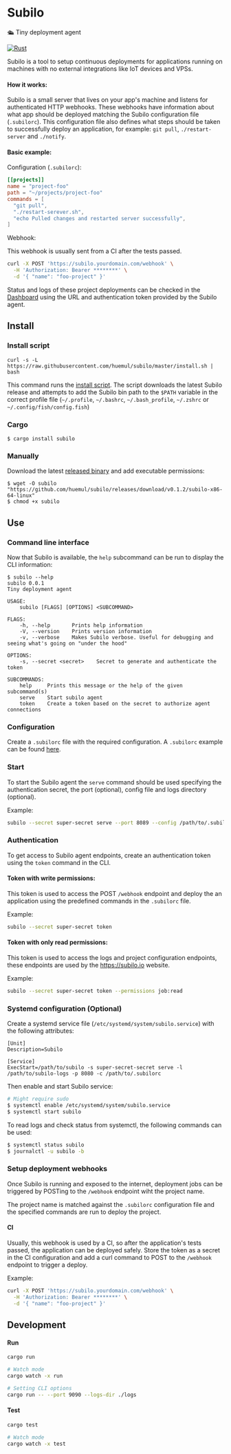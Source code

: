 # Subilo

🛳 Tiny deployment agent

[![Rust](https://github.com/huemul/subilo/workflows/Rust/badge.svg)](https://github.com/Huemul/subilo/actions?query=workflow%3ARust)


Subilo is a tool to setup continuous deployments for applications running on
machines with no external integrations like IoT devices and VPSs.

#### How it works: 
Subilo is a small server that lives on your app's machine and listens for
authenticated HTTP webhooks. These webhooks have information about what app
should be deployed matching the Subilo configuration file (`.subilorc`).
This configuration file also defines what steps should be taken to successfully
deploy an application, for example: `git pull`, `./restart-server` and `./notify`.

#### Basic example: 

Configuration (`.subilorc`):

```toml
[[projects]]
name = "project-foo"
path = "~/projects/project-foo"
commands = [
  "git pull",
  "./restart-serever.sh",
  "echo Pulled changes and restarted server successfully",
]
```

Webhook:

This webhook is usually sent from a CI after the tests passed.

```bash
curl -X POST 'https://subilo.yourdomain.com/webhook' \
  -H 'Authorization: Bearer ********' \
  -d '{ "name": "foo-project" }'
```

Status and logs of these project deployments can be checked in the [Dashboard](https://subilo.io/jobs)
using the URL and authentication token provided by the Subilo agent.


## Install

### Install script

```
curl -s -L https://raw.githubusercontent.com/huemul/subilo/master/install.sh | bash
```

This command runs the [install script](https://github.com/huemul/subilo/blob/master/install.sh).
The script downloads the latest Subilo release and attempts to add the Subilo bin
path to the `$PATH` variable in the correct profile file (`~/.profile`, `~/.bashrc`,
`~/.bash_profile`, `~/.zshrc` or `~/.config/fish/config.fish`)

### Cargo

```
$ cargo install subilo
```

### Manually

Download the latest [released binary](https://github.com/huemul/subilo/releases)
and add executable permissions:

```
$ wget -O subilo "https://github.com/huemul/subilo/releases/download/v0.1.2/subilo-x86-64-linux"
$ chmod +x subilo
```

## Use

### Command line interface

Now that Subilo is available, the `help` subcommand can be run to display the
CLI information:

```
$ subilo --help
subilo 0.0.1
Tiny deployment agent

USAGE:
    subilo [FLAGS] [OPTIONS] <SUBCOMMAND>

FLAGS:
    -h, --help       Prints help information
    -V, --version    Prints version information
    -v, --verbose    Makes Subilo verbose. Useful for debugging and seeing what's going on "under the hood"

OPTIONS:
    -s, --secret <secret>    Secret to generate and authenticate the token

SUBCOMMANDS:
    help     Prints this message or the help of the given subcommand(s)
    serve    Start subilo agent
    token    Create a token based on the secret to authorize agent connections
```

### Configuration

Create a `.subilorc` file with the required configuration.
A `.subilorc` example can be found [here](https://github.com/huemul/subilo/blob/master/configuration.md).

### Start

To start the Subilo agent the `serve` command should be used specifying the
authentication secret, the port (optional), config file and logs directory (optional).

Example:

```bash
subilo --secret super-secret serve --port 8089 --config /path/to/.subilorc
```

### Authentication

To get access to Subilo agent endpoints, create an authentication token using the
`token` command in the CLI.

#### Token with write permissions:
This token is used to access the POST `/webhook` endpoint and deploy the
an application using the predefined commands in the `.subilorc` file.

Example:

```bash
subilo --secret super-secret token
```

#### Token with only read permissions:
This token is used to access the logs and project configuration endpoints, these
endpoints are used by the https://subilo.io website.

Example:

```bash
subilo --secret super-secret token --permissions job:read
```

### Systemd configuration (Optional)

Create a systemd service file (`/etc/systemd/system/subilo.service`) with the
following attributes:

```
[Unit]
Description=Subilo

[Service]
ExecStart=/path/to/subilo -s super-secret-secret serve -l /path/to/subilo-logs -p 8080 -c /path/to/.subilorc
```

Then enable and start Subilo service:

```bash
# Might require sudo
$ systemctl enable /etc/systemd/system/subilo.service
$ systemctl start subilo
```

To read logs and check status from systemctl, the following commands can be used:

```bash
$ systemctl status subilo
$ journalctl -u subilo -b
```

### Setup deployment webhooks 

Once Subilo is running and exposed to the internet, deployment jobs can be
triggered by POSTing to the `/webhook` endpoint wiht the project name.

The project name is matched against the `.subilorc` configuration file and the
specified commands are run to deploy the project.

#### CI

Usually, this webhook is used by a CI, so after the application's tests passed,
the application can be deployed safely.
Store the token as a secret in the CI configuration and add a curl command to
POST to the `/webhook` endpoint to trigger a deploy.

Example:

```bash
curl -X POST 'https://subilo.yourdomain.com/webhook' \
  -H 'Authorization: Bearer ********' \
  -d '{ "name": "foo-project" }'
```

## Development

#### Run

```bash
cargo run

# Watch mode
cargo watch -x run

# Setting CLI options
cargo run -- --port 9090 --logs-dir ./logs
```

#### Test

```bash
cargo test

# Watch mode
cargo watch -x test
```
